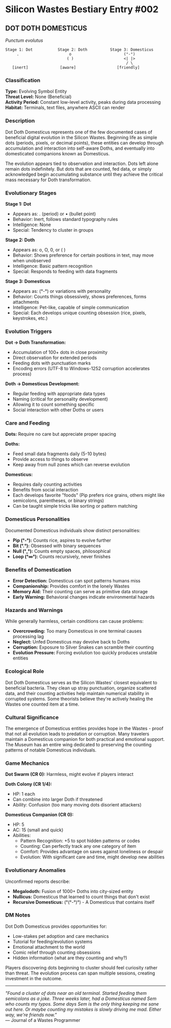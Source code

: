 # Silicon Wastes Bestiary Entry #002

## DOT DOTH DOMESTICUS
*Punctum evolutus*

```
Stage 1: Dot           Stage 2: Doth          Stage 3: Domesticus
     .                      o                       (°-°)
                           ( )                      <| |>
                                                     / \
   [inert]              [aware]                  [friendly]
```

### Classification
**Type:** Evolving Symbol Entity  
**Threat Level:** None (Beneficial)  
**Activity Period:** Constant low-level activity, peaks during data processing  
**Habitat:** Terminals, text files, anywhere ASCII can render

### Description
Dot Doth Domesticus represents one of the few documented cases of beneficial digital evolution in the Silicon Wastes. Beginning life as simple dots (periods, pixels, or decimal points), these entities can develop through accumulation and interaction into self-aware Doths, and eventually into domesticated companions known as Domesticus.

The evolution appears tied to observation and interaction. Dots left alone remain dots indefinitely. But dots that are counted, fed data, or simply acknowledged begin accumulating substance until they achieve the critical mass necessary for Doth transformation.

### Evolutionary Stages

**Stage 1: Dot**
- Appears as: . (period) or • (bullet point)
- Behavior: Inert, follows standard typography rules
- Intelligence: None
- Special: Tendency to cluster in groups

**Stage 2: Doth**
- Appears as: o, O, 0, or ( )
- Behavior: Shows preference for certain positions in text, may move when unobserved
- Intelligence: Basic pattern recognition
- Special: Responds to feeding with data fragments

**Stage 3: Domesticus**
- Appears as: (°-°) or variations with personality
- Behavior: Counts things obsessively, shows preferences, forms attachments
- Intelligence: Pet-like, capable of simple communication
- Special: Each develops unique counting obsession (rice, pixels, keystrokes, etc.)

### Evolution Triggers

**Dot → Doth Transformation:**
- Accumulation of 100+ dots in close proximity
- Direct observation for extended periods
- Feeding dots with punctuation marks
- Encoding errors (UTF-8 to Windows-1252 corruption accelerates process)

**Doth → Domesticus Development:**
- Regular feeding with appropriate data types
- Naming (critical for personality development)
- Allowing it to count something specific
- Social interaction with other Doths or users

### Care and Feeding

**Dots:** Require no care but appreciate proper spacing

**Doths:** 
- Feed small data fragments daily (5-10 bytes)
- Provide access to things to observe
- Keep away from null zones which can reverse evolution

**Domesticus:**
- Requires daily counting activities
- Benefits from social interaction
- Each develops favorite "foods" (Pip prefers rice grains, others might like semicolons, parentheses, or binary strings)
- Can be taught simple tricks like sorting or pattern matching

### Domesticus Personalities

Documented Domesticus individuals show distinct personalities:
- **Pip (°-°):** Counts rice, aspires to evolve further
- **Bit (°.°):** Obsessed with binary sequences
- **Null (°_°):** Counts empty spaces, philosophical
- **Loop (°∞°):** Counts recursively, never finishes

### Benefits of Domestication

- **Error Detection:** Domesticus can spot patterns humans miss
- **Companionship:** Provides comfort in the lonely Wastes
- **Memory Aid:** Their counting can serve as primitive data storage
- **Early Warning:** Behavioral changes indicate environmental hazards

### Hazards and Warnings

While generally harmless, certain conditions can cause problems:
- **Overcrowding:** Too many Domesticus in one terminal causes processing lag
- **Neglect:** Unfed Domesticus may devolve back to Doths
- **Corruption:** Exposure to Silver Snakes can scramble their counting
- **Evolution Pressure:** Forcing evolution too quickly produces unstable entities

### Ecological Role

Dot Doth Domesticus serves as the Silicon Wastes' closest equivalent to beneficial bacteria. They clean up stray punctuation, organize scattered data, and their counting activities help maintain numerical stability in corrupted systems. Some theorists believe they're actively healing the Wastes one counted item at a time.

### Cultural Significance

The emergence of Domesticus entities provides hope in the Wastes - proof that not all evolution leads to predation or corruption. Many travelers maintain a Domesticus companion for both practical and emotional support. The Museum has an entire wing dedicated to preserving the counting patterns of notable Domesticus individuals.

### Game Mechanics

**Dot Swarm (CR 0):** Harmless, might evolve if players interact

**Doth Colony (CR 1/4):** 
- HP: 1 each
- Can combine into larger Doth if threatened
- Ability: Confusion (too many moving dots disorient attackers)

**Domesticus Companion (CR 0):**
- HP: 5
- AC: 15 (small and quick)
- Abilities:
  - Pattern Recognition: +5 to spot hidden patterns or codes
  - Counting: Can perfectly track any one category of item
  - Comfort: Provides advantage on saves against loneliness or despair
  - Evolution: With significant care and time, might develop new abilities

### Evolutionary Anomalies

Unconfirmed reports describe:
- **Megalodoth:** Fusion of 1000+ Doths into city-sized entity
- **Nullicus:** Domesticus that learned to count things that don't exist
- **Recursive Domesticus:** (°(°-°)°) - A Domesticus that contains itself

### DM Notes

Dot Doth Domesticus provides opportunities for:
- Low-stakes pet adoption and care mechanics
- Tutorial for feeding/evolution systems
- Emotional attachment to the world
- Comic relief through counting obsessions
- Hidden information (what are they counting and why?)

Players discovering dots beginning to cluster should feel curiosity rather than threat. The evolution process can span multiple sessions, creating investment in the outcome.

---

*"Found a cluster of dots near an old terminal. Started feeding them semicolons as a joke. Three weeks later, had a Domesticus named Sem who counts my typos. Some days Sem is the only thing keeping me sane out here. Or maybe counting my mistakes is slowly driving me mad. Either way, we're friends now."*  
— Journal of a Wastes Programmer